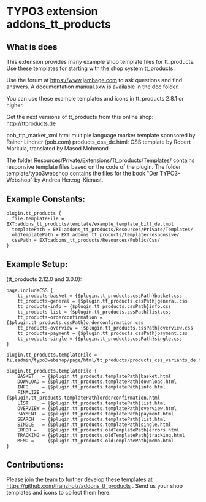 # TYPO3 extension addons_tt_products

## What is does

This extension provides many example shop template files for tt_products. 
Use these templates for starting with the shop system tt_products.

Use the forum at https://www.jambage.com to ask questions and find answers.
A documentation manual.sxw is available in the doc folder.

You can use these example templates and icons in tt_products 2.8.1 or higher.

Get the next versions of tt_products from this online shop:
http://ttproducts.de

pob_ttp_marker_xml.htm: multiple language marker template sponsored by Rainer Lindner (pob.com)
products_css_de.html: CSS template by Robert Markula, translated by Masod Mohmand

The folder Resources/Private/Extensions/Tt_products/Templates/ contains responsive template files based on the code of the plugin.
The folder template/typo3webshop contains the files for the book "Der TYPO3-Webshop" by Andrea Herzog-Kienast.


## Example Constants:

    plugin.tt_products {
      file.templateFile = EXT:addons_tt_products/template/example_template_bill_de.tmpl
      templatePath = EXT:addons_tt_products/Resources/Private/Templates/
      oldTemplatePath = EXT:addons_tt_products/template/responsive/
      cssPath = EXT:addons_tt_products/Resources/Public/Css/
    }

## Example Setup:

(tt_products 2.12.0 and 3.0.0):

    page.includeCSS {
        tt_products-basket = {$plugin.tt_products.cssPath}basket.css
        tt_products-general = {$plugin.tt_products.cssPath}general.css
        tt_products-info = {$plugin.tt_products.cssPath}info.css
        tt_products-list = {$plugin.tt_products.cssPath}list.css
        tt_products-orderconfirmation = {$plugin.tt_products.cssPath}orderconfirmation.css
        tt_products-overview = {$plugin.tt_products.cssPath}overview.css
        tt_products-payment = {$plugin.tt_products.cssPath}payment.css
        tt_products-single = {$plugin.tt_products.cssPath}single.css
    }

    plugin.tt_products.templateFile = fileadmin/typo3webshop/page/html/tt_products/products_css_variants_de.html

    plugin.tt_products.templateFile {
        BASKET   = {$plugin.tt_products.templatePath}basket.html
        DOWNLOAD = {$plugin.tt_products.templatePath}download.html
        INFO     = {$plugin.tt_products.templatePath}info.html
        FINALIZE = {$plugin.tt_products.templatePath}orderconfirmation.html
        LIST     = {$plugin.tt_products.templatePath}list.html
        OVERVIEW = {$plugin.tt_products.templatePath}overview.html
        PAYMENT  = {$plugin.tt_products.templatePath}payment.html
        SEARCH   = {$plugin.tt_products.templatePath}list.html
        SINGLE   = {$plugin.tt_products.templatePath}single.html
        ERROR =    {$plugin.tt_products.oldTemplatePath}errors.html
        TRACKING = {$plugin.tt_products.oldTemplatePath}tracking.html
        MEMO =     {$plugin.tt_products.oldTemplatePath}memo.html
    }

## Contributions:

Please join the team to further develop these templates at https://github.com/franzholz/addons_tt_products .
Send us your shop templates and icons to collect them here.


